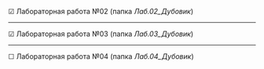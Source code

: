 &#9745; Лабораторная работа №02 (папка *Лаб.02_Дубовик*) 

---
&#9745; Лабораторная работа №03 (папка *Лаб.03_Дубовик*)

---

&#9744; Лабораторная работа №04 (папка *Лаб.04_Дубовик*)

